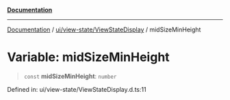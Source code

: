 [**Documentation**](../../../../index.md)

***

[Documentation](../../../../index.md) / [ui/view-state/ViewStateDisplay](../index.md) / midSizeMinHeight

# Variable: midSizeMinHeight

> `const` **midSizeMinHeight**: `number`

Defined in: ui/view-state/ViewStateDisplay.d.ts:11
